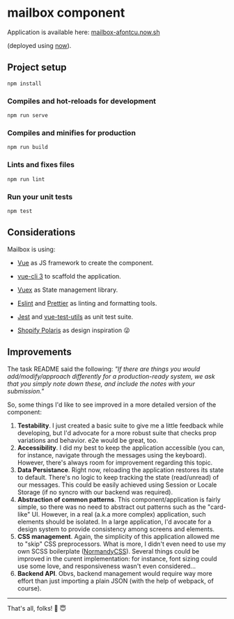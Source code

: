 # mailbox component

Application is available here: [mailbox-afontcu.now.sh](https://mailbox-afontcu.now.sh)

(deployed using [now](https://zeit.co/now)).

## Project setup
```
npm install
```

### Compiles and hot-reloads for development
```
npm run serve
```

### Compiles and minifies for production
```
npm run build
```

### Lints and fixes files
```
npm run lint
```

### Run your unit tests
```
npm test
```

## Considerations

Mailbox is using:

* [Vue](https://vuejs.org) as JS framework to create the component.
 
* [vue-cli 3](https://cli.vuejs.org/) to scaffold the application.
 
* [Vuex](https://vuex.vuejs.org) as State management library.

* [Eslint](https://eslint.org/) and [Prettier](https://prettier.io/) as linting and formatting tools.

* [Jest](https://jestjs.io) and [vue-test-utils](http://vue-test-utils.vuejs.org/) as unit test suite.

* [Shopify Polaris](https://polaris.shopify.com) as design inspiration 😜


## Improvements

The task README said the following:
_"If there are things you would add/modify/approach differently for a production-ready system, we ask that you simply note down these, and include the notes with your submission."_

So, some things I'd like to see improved in a more detailed version of the component:

1. **Testability**. I just created a basic suite to give me a little feedback
while developing, but I'd advocate for a more robust suite that checks prop variations and 
behavior. e2e would be great, too.
2. **Accessibility**. I did my best to keep the application accessible (you can, for
instance, navigate through the messages using the keyboard). However, there's always
room for improvement regarding this topic.
3. **Data Persistance**. Right now, reloading the application restores its state to default. There's no logic to keep tracking the state (read/unread) of our messages. This could be easily achieved using Session or Locale Storage (if no syncro with our backend was required).
4. **Abstraction of common patterns**. This component/application is fairly simple, so there was no need to abstract out patterns such as the "card-like" UI. However, in a real (a.k.a more complex) application, such elements should be isolated. In a large application, I'd avocate for a design system to provide consistency among screens and elements.
5. **CSS management**. Again, the simplicity of this application allowed me to "skip" CSS preprocessors. What is more, I didn't even need to use my own SCSS boilerplate ([NormandyCSS](https://github.com/calidae/normandy-css)). Several things could be improved in the curent implementation: for instance, font sizing could use some love, and responsiveness wasn't even considered...
6. **Backend API**. Obvs, backend management would require way more effort than just importing a plain JSON (with the help of webpack, of course).

---

That's all, folks! 👋 😇